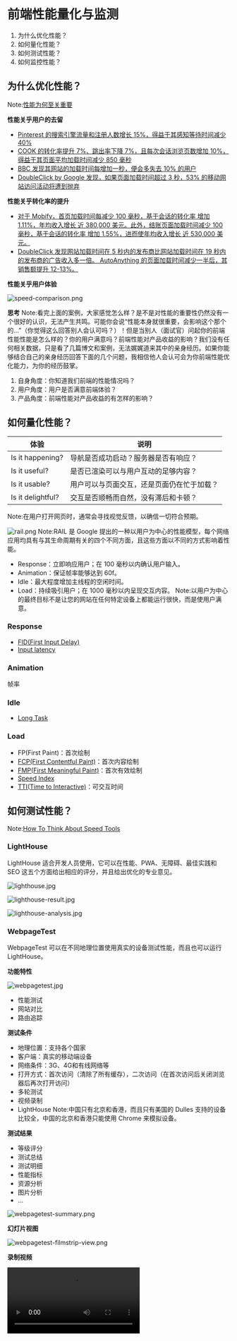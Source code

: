 # 前端性能量化与监测


1. 为什么优化性能？
2. 如何量化性能？
3. 如何测试性能？
4. 如何监控性能？



## 为什么优化性能？
Note:[性能为何至关重要](https://developers.google.com/web/fundamentals/performance/why-performance-matters/)


**性能关乎用户的去留**

- [Pinterest 的搜索引擎流量和注册人数增长 15%，得益于其感知等待时间减少 40%](https://medium.com/@Pinterest_Engineering/driving-user-growth-with-performance-improvements-cfc50dafadd7)
- [COOK 的转化率提升 7%、跳出率下降 7%，且每次会话浏览页数增加 10%，得益于其页面平均加载时间减少 850 毫秒](https://www.nccgroup.trust/uk/about-us/resources/cook-real-user-monitoring-case-study/?style=Website+Performance&resources=Case+Studies)
- [BBC 发现其网站的加载时间每增加一秒，便会多失去 10% 的用户](https://www.creativebloq.com/features/how-the-bbc-builds-websites-that-scale)
- [DoubleClick by Google 发现，如果页面加载时间超过 3 秒，53% 的移动网站访问活动将遭到抛弃](https://www.doubleclickbygoogle.com/articles/mobile-speed-matters/)


**性能关乎转化率的提升**

- [对于 Mobify，首页加载时间每减少 100 毫秒，基于会话的转化率 增加 1.11%，年均收入增长 近 380,000 美元。此外，结账页面加载时间减少 100 毫秒，基于会话的转化率 增加 1.55%，进而使年均收入增长 近 530,000 美元。](http://resources.mobify.com/2016-Q2-mobile-insights-benchmark-report.html)
- [DoubleClick 发现网站加载时间在 5 秒内的发布商比网站加载时间在 19 秒内的发布商的广告收入多一倍。
AutoAnything 的页面加载时间减少一半后，其销售额提升 12-13%。](https://www.doubleclickbygoogle.com/articles/mobile-speed-matters/)


**性能关乎用户体验**

![speed-comparison.png](./img/speed-comparison.png)


**思考**
Note:看完上面的案例，大家感觉怎么样？是不是对性能的重要性仍然没有一个很好的认识，无法产生共鸣。可能你会说“性能本身就很重要，会影响这个那个的...”（你觉得这么回答别人会认可吗？）！但是当别人（面试官）问起你的前端性能性能是怎么样的？你的用户满意吗？前端性能对产品收益的影响？我们没有任何相关数据，只是看了几篇博文和案例，无法娓娓道来其中的亲身经历。如果你能够结合自己的亲身经历回答下面的几个问题，我相信他人会认可会为你前端性能优化能力，为你的经历鼓掌。


1. 自身角度：你知道我们前端的性能情况吗？
2. 用户角度：用户是否满意前端体验？
3. 产品角度：前端性能对产品收益的有怎样的影响？



## 如何量化性能？


| 体验 | 说明 |
| --- | --- |
| Is it happening? | 导航是否成功启动？服务器是否有响应？ |
| Is it useful? | 是否已渲染可以与用户互动的足够内容？ |
| Is it usable? | 用户可以与页面交互，还是页面仍在忙于加载？ |
| Is it delightful? | 交互是否顺畅而自然，没有滞后和卡顿？ |
Note:在用户打开网页时，通常会寻找视觉反馈，以确信一切符合预期。


![rail.png](./img/rail.png)
Note:RAIL 是 Google 提出的一种以用户为中心的性能模型，每个网络应用均具有与其生命周期有关的四个不同方面，且这些方面以不同的方式影响着性能。


- Response：立即响应用户；在 100 毫秒以内确认用户输入。
- Animation：保证帧率能够达到 60f。
- Idle：最大程度增加主线程的空闲时间。
- Load：持续吸引用户；在 1000 毫秒以内呈现交互内容。
Note:以用户为中心的最终目标不是让您的网站在任何特定设备上都能运行很快，而是使用户满意。


### Response

- [FID(First Input Delay)](https://developers.google.com/web/updates/2018/05/first-input-delay)
- [Input latency](https://developers.google.com/web/fundamentals/performance/user-centric-performance-metrics#tracking_input_latency)


### Animation

帧率


### Idle

- [Long Task](https://codesandbox.io/embed/6zrwv4ro4n?fontsize=14)


### Load

- FP(First Paint)：首次绘制
- [FCP(First Contentful Paint)](https://developers.google.com/web/tools/lighthouse/audits/first-contentful-paint)：首次内容绘制
- [FMP(First Meaningful Paint)](https://developers.google.com/web/tools/lighthouse/audits/first-meaningful-paint)：首次有效绘制
- [Speed Index](https://developers.google.com/web/tools/lighthouse/audits/speed-index#how)
- [TTI(Time to Interactive)](https://developers.google.com/web/tools/lighthouse/audits/time-to-interactive)：可交互时间



## 如何测试性能？
Note:[How To Think About Speed Tools](https://developers.google.com/web/fundamentals/performance/speed-tools/)


### LightHouse

LightHouse 适合开发人员使用，它可以在性能、PWA、无障碍、最佳实践和 SEO 这五个方面给出相应的评分，并且给出优化的专业意见。


![lighthouse.jpg](./img/lighthouse.jpg)


![lighthouse-result.jpg](./img/lighthouse-result.jpg)


![lighthouse-analysis.jpg](./img/lighthouse-analysis.jpg)


### WebpageTest

WebpageTest 可以在不同地理位置使用真实的设备测试性能，而且也可以运行 LightHouse。


**功能特性**

![webpagetest.jpg](./img/webpagetest.jpg)


- 性能测试
- 网站对比
- 路由追踪


**测试条件**

- 地理位置：支持各个国家
- 客户端：真实的移动端设备
- 网络条件：3G、4G和有线网络等
- 打开方式：首次访问（清除了所有缓存），二次访问（在首次访问后关闭浏览器后再次打开访问）
- 多轮测试
- 视频录制
- LightHouse
Note:中国只有北京和香港，而且只有美国的 Dulles 支持的设备比较全，中国的北京和香港只能使用 Chrome 来模拟设备。


**测试结果**

- 等级评分
- 测试总结
- 测试明细
- 性能指标
- 资源分析
- 图片分析
- ...


![webpagetest-summary.png](./img/webpagetest-summary.png)


**幻灯片视图**

![webpagetest-filmstrip-view.png](./img/webpagetest-filmstrip-view.png)


**录制视频**

<video src="./img/webpagetest.mp4" controls>


**测试明细**

![webpagetest-detail.png](./img/webpagetest-detail.png)


**图片分析**

![webpagetest-image.png](./img/webpagetest-image.png)


**路由追踪**

![webpagetest-traceroute.jpg](./img/webpagetest-traceroute.jpg)


### PageSpeed Insights

PageSpeed Insights 能够针对移动设备和桌面设备生成网页的实际性能报告，并能够提供关于如何改进相应网页的建议。
Note:PageSpeed Insights 实际上就是 LightHouse 的一个在线版本，可以自动在移动设备和桌面设备测试性能，并给出两种设备上的测试结果。


![pagespeed-insights.jpg](./img/pagespeed-insights.jpg)


![pagespeed-insights-moble.png](./img/pagespeed-insights-moble.png)


### TestMySite

TestMySite 可以诊断不同设备(3G / 4G)上的网页性能，而且提供了一些小工具来辅助分析性能。

- 竞品网站速度对比

    支持选择不同国家和不同网络情况

- 计算性能对收益的影响


![testmysite.bmp](./img/testmysite.bmp)


![testmysite-performance.jpg](./img/testmysite-performance.jpg)


![benchmark-industry-leaders.jpg](./img/benchmark-industry-leaders.jpg)


![evaluate-the-impact-of-a-faster-site.jpg](./img/evaluate-the-impact-of-a-faster-site.jpg)


### Chrome Developer Tools

分析页面的运行情况，排查和调试性能瓶颈。
Note:Chrome 开发者工具提供了一系列的工具用于不同场景的调试，如网络审查，性能审查，内存分析等，这需要专门做 Chrome 开发者工具的使用教程。


### 总结


**开发人员**

1. 使用 LightHouse 模拟不同场景（设备性能和网络条件）下分析性能，并按指导意见进行优化；
2. 使用 WebPageTest 测试真实的移动端设备和网络情况来分析性能；
3. 使用 Chrome 开发者工具去调试解决性能为题。


**测试人员**

使用 PageSpeed Insights 测试性能
Note:可以考虑自己搭建 WebPageTest 服务器给测试人员使用。


**产品或其他**

使用 TestMySite 查看性能，对比竞品的网页加载速度，并计算性能对收益的影响。


### 思考

1. WebpageTest 可供国内测试的地理位置和设备太少，怎么解决该问题？
2. 使用 PageSpeed Insights 和 TestMySite 需要翻墙，而且它们提供的模拟环境不一定适用于我们？是否可以基于 WebpageTest 定制适用于我们自己的测试工具呢？
3. 开发者工具怎么使用 Chrome 开发者工具来分析性能，有哪些使用场景和小技巧？
4. 开发人员很少关心性能问题，怎样在统一在开发流程里加入性能自测这一项呢？
Note:https://github.com/thedaviddias/Front-End-Performance-Checklist



## 如何监控性能？
Note:[Assessing Loading Performance in Real Life with Navigation and Resource Timing](https://developers.google.com/web/fundamentals/performance/navigation-and-resource-timing/) / [Monitor and analyze the app](https://developers.google.com/web/fundamentals/performance/webpack/monitor-and-analyze)


### 有哪些东西可以统计？

1. 业务

    - 访问：PV、UV、页面来源、停留时长、到达深度
    - 点击：页面总点击量、人均点击量、点击热力图

2. 性能：白屏时间、首屏时间、可交互时间...
3. 错误：异常信息、异常所在文件、异常浏览器、异常堆栈信息...
Note:我们已经有业务和错误统计，但是还没有性能统计。


### 为什么要监控性能？

1. 可以使用单个指标来衡量用户体验；
2. 可以使用单个“代表用户”来衡量用户体验；
3. 我（开发人员）自己访问网站时加载速度很快，我的用户也行。
4. ...
Note:[以用户为中心的性能指标](https://developers.google.com/web/fundamentals/performance/user-centric-performance-metrics#_1)，我们现在常常听到人们这样说：我已经测试我的应用，加载时间为 X.XX 秒。但实际上，应用的加载时间会因为用户不同而有很大的变化，具体取决于用户的设备功能以及网络状况，以单个数字的形式呈现加载时间忽略了遭遇过长加载时间的用户。而且，加载并非单一的时刻，而是一种任何单一指标都无法全面衡量的体验。 在加载过程中，有多个时刻都会影响到用户对速度的感知，如果只关注其中某个时刻，就可能会遗漏其余时间内用户感受到的不良体验。


![perf-metrics-histogram.png](./img/perf-metrics-histogram.png)
Note:X 轴上的数字显示加载时间，而 Y 轴上条的高度显示体验到特定时间段中加载时间的用户相对数量。 正如此图表所示，虽然最大的用户群体验到的加载时间不到 1 或 2 秒，但仍有很多用户体验到相当长的加载时间。


![apm1.png](./img/apm1.png)


![apm3.png](./img/apm3.png)


### 怎么实现监控系统？

W3C 制定了跟浏览器性能相关的 Performance API。

- 导航
- 资源
- 绘制
- 帧率
- CPU 空闲
- 自定义


#### 导航

![timestamp-diagram.svg](./img/timestamp-diagram.svg)


导航加载指的是浏览器 HTML 文档加载时间。目前，W3C 已经制定了两个版本关于导航加载时长获取接口的规范。


**使用方式**

1. [`Performance​Timing`](https://developer.mozilla.org/en-US/docs/Web/API/PerformanceTiming)：第一版接口，大部分浏览器已经支持，规范文档参考 [Navigation Timing](https://www.w3.org/TR/navigation-timing/#sec-navigation-timing-interface)
2. [`PerformanceNavigationTiming`](https://developer.mozilla.org/en-US/docs/Web/API/PerformanceNavigationTiming)：第二版接口，已经不少浏览器支持，规范文档参考 [Navigation Timing Level 2](https://w3c.github.io/navigation-timing/#sec-PerformanceNavigationTiming)


`Performance​Timing`

`Performance​Timing` 的相关数据可以直接访问 `window.performance.timing` 获取，浏览器在每个 HTML 页面上自动实例化一个 `PerformanceTiming` 对象并赋值给 `window.performance.timing`，包含一系列如上图所示的导航加载时间数据。


`PerformanceNavigationTiming`

`PerformanceNavigationTiming` 的相关数据可以通过 `window.performance` 的方法 `getEntries`、`getEntriesByName` 和 `getEntriesByType` 来获取。这几个接口返回一个数组，该数组包含各种性能指标数据，其中包含 `PerformanceNavigationTiming` 的实例，该实例所包含的性能数据参见上图。


两个版本的导航性能接口能获取的数据维度基本一致，都包含该上图所示的相关节点数据。但是，他们存在一个主要的不同点在于 `Performance​Timing` 使用传统的时间戳来给各个节点属性赋值，而 `PerformanceNavigationTiming` 采用了高精度时间。


#### 资源加载

Performance 接口提供了获取网页资源加载相关的性能数据，这些资源包括：`XMLHttpRequest`、`<SVG>`、图片、样式和脚本等。有关资源加载的性能数据可以通过`window.performance` 的方法 `getEntries`、`getEntriesByName` 和 `getEntriesByType` 来获取，此外，也可以使用 `Performance​Observer` 来监听获取。


### 首次绘制 / 首次内容绘制

首次绘制是指浏览器将构造好的渲染树渲染成屏幕像素的时机点，而首次内容绘制是指具体内容，如文本和图片等，渲染到屏幕上的时间。有关绘制时间的性能数据都存储在 `Performance​Paint​Timing` 对象示例中，可以通过以下方式获取：


1. `window.performance.getEntriesByType('paint')`
2. `window.performance.getEntriesByName('first-paint')` / `window.performance.getEntriesByName('first-contentful-paint')`
3. `window.performance.getEntries()`：在返回的数组中过滤出相关数据


#### 帧率

帧率相关的性能数据被封装在 `Performance​Paint​Timing` 对象实例中，可以通过以下方式获取：


1. `window.performance.getEntriesByType('frame')`
2. `window.performance.getEntries()`

    在返回的数组中过滤出相关数据
    Note:截止到目前（201904），帧率相关的性能指标数据接口还没有相关浏览器支持，需要监测帧率可以通过 `requestAnimationframe` 来模拟实现。


#### 耗时较长的任务

`Performance​Long​Task​Timing` 封装了耗时较长的任务的性能数据，可以通过以下方式获取：

```js
new PerformanceObserver(function (performance​Long​Task​Timing) {
  // 事件回调
}).observe({ entryTypes: ['longtask'] })
```

Note:目前这个 API 还在实验当中，没有得到浏览器的广泛支持，目前只有 Chrome 和安卓支持。但类似帧率，可以使用 `requestAnimationframe` 来模拟实现。


#### 自定义性能测试

Performance 提供了一套基于高精度时间的性能测试接口。

- `PerformanceMark`
- `PerformanceMeasure`
- `PerformanceFrameTiming`
- `PerformanceNavigationTiming`
- `PerformanceResourceTiming`
- `PerformancePaintTiming`


#### 查询性能数据

[`PerformanceEntry`](https://developer.mozilla.org/en-US/docs/Web/API/PerformanceEntry) 代表了各类性能测量的指标。

- [`Performance​Long​Task​Timing`](https://developer.mozilla.org/en-US/docs/Web/API/PerformanceLongTaskTiming)
- [`PerformanceMark`](https://developer.mozilla.org/en-US/docs/Web/API/PerformanceMark)
- [`Performance​Navigation​Timing`](https://developer.mozilla.org/en-US/docs/Web/API/PerformanceNavigationTiming)
- ...


#### 监听性能数据

`Performance​Observer` 用于监听性能指标的测量事件。


#### 清除性能缓存

由于在一个网页应用中资源的数量是不确定的，一个复杂的应用可能包含成败上千的资源请求，浏览器不可能全部存储这些资源加载的性能数据。所以 Performance 还提供了以下几个相关的方法来控制缓存：


- [`performance.clearResourceTimings`](https://developer.mozilla.org/en-US/docs/Web/API/Performance/clearResourceTimings)
- [`performance.onresourcetimingbufferfull`](https://developer.mozilla.org/en-US/docs/Web/API/Performance/onresourcetimingbufferfull)
- [`performance.setResourceTimingBufferSize`](https://developer.mozilla.org/en-US/docs/Web/API/Performance/setResourceTimingBufferSize)
- [`performance.clearMarks`](https://developer.mozilla.org/en-US/docs/Web/API/Performance/clearMarks)
- [`performance.clearMeasures`](https://developer.mozilla.org/en-US/docs/Web/API/Performance/clearMeasures)


#### 高精度时间

- [`performance.now`](https://developer.mozilla.org/en-US/docs/Web/API/Performance/now)
- [`performance.timeOrigin`](https://developer.mozilla.org/en-US/docs/Web/API/Performance/timeOrigin)：返回一个高精度的时间戳，例如：`1518354643295.86`
- [`performance.toJSON`](https://developer.mozilla.org/en-US/docs/Web/API/Performance/toJSON)


#### 兼容性

![performance-compatibility.jpg](./img/performance-compatibility.jpg)



## TODO

1. 性能优化规范
2. 性能测试工具
2. 性能监控平台
